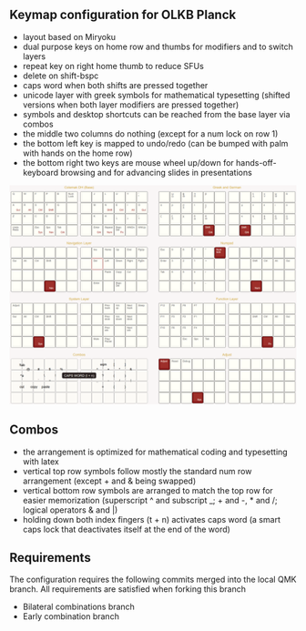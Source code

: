 ## Keymap configuration for OLKB Planck

- layout based on Miryoku
- dual purpose keys on home row and thumbs for modifiers and to switch layers
- repeat key on right home thumb to reduce SFUs
- delete on shift-bspc
- caps word when both shifts are pressed together
- unicode layer with greek symbols for mathematical typesetting (shifted
  versions when both layer modifiers are pressed together)
- symbols and desktop shortcuts can be reached from the base layer via combos
- the middle two columns do nothing (except for a num lock on row 1)
- the bottom left key is mapped to undo/redo (can be bumped with palm with hands on the home row)
- the bottom right two keys are mouse wheel up/down for hands-off-keyboard browsing and for advancing slides in presentations

![](layout.png)

## Combos

- the arrangement is optimized for mathematical coding and typesetting with
  latex
- vertical top row symbols follow mostly the standard num row arrangement
  (except + and & being swapped)
- vertical bottom row symbols are arranged to match the top row for easier
  memorization (superscript ^ and subscript _; + and -, * and
  /; logical operators & and |)
- holding down both index fingers (t + n) activates caps word (a smart caps lock
  that deactivates itself at the end of the word)

## Requirements

The configuration requires the following commits merged into the local QMK
branch. All requirements are satisfied when forking this branch

- Bilateral combinations branch
- Early combination branch
